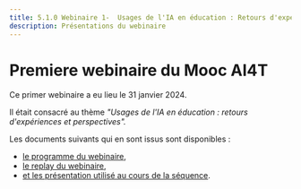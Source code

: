 ```yaml
---
title: 5.1.0 Webinaire 1-  Usages de l'IA en éducation : Retours d'expériences et perspectives
description: Présentations du webinaire
---
```



# Premiere webinaire du Mooc AI4T

Ce primer webinaire a eu lieu le 31 janvier 2024.

Il était consacré au thème *"Usages de l'IA en éducation : retours d'expériences et perspectives".*

Les documents suivants qui en sont issus sont disponibles :
* <a href="docs/2-Project-resources/5-Webinars/5-1-3-Webinar-1-presentations.fr.md">le programme du webinaire</a>, 
* <a href="docs/2-Project-resources/5-Webinars/5-1-2-Webinar-1-replay.fr.md">le replay du webinaire</a>, 
* <a href="docs/2-Project-resources/5-Webinars/5-1-3-Webinar-1-presentations.fr.md">et les présentation utilisé au cours de la séquence</a>.

